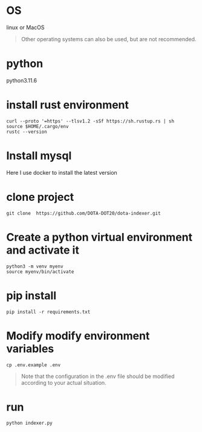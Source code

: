 # OS
linux or MacOS
> Other operating systems can also be used, but are not recommended.
# python
python3.11.6


# install rust environment
```angular2html
curl --proto '=https' --tlsv1.2 -sSf https://sh.rustup.rs | sh
source $HOME/.cargo/env
rustc --version

```

#  Install mysql
Here I use docker to install the latest version
# clone project
```
git clone  https://github.com/DOTA-DOT20/dota-indexer.git 
```
# Create a python virtual environment and activate it
```angular2html
python3 -m venv myenv
source myenv/bin/activate
```
# pip install
```angular2html
pip install -r requirements.txt
```
# Modify modify environment variables

```angular2html
cp .env.example .env
```
> Note that the configuration in the .env file should be modified according to your actual situation.

# run
```angular2html
python indexer.py
```


